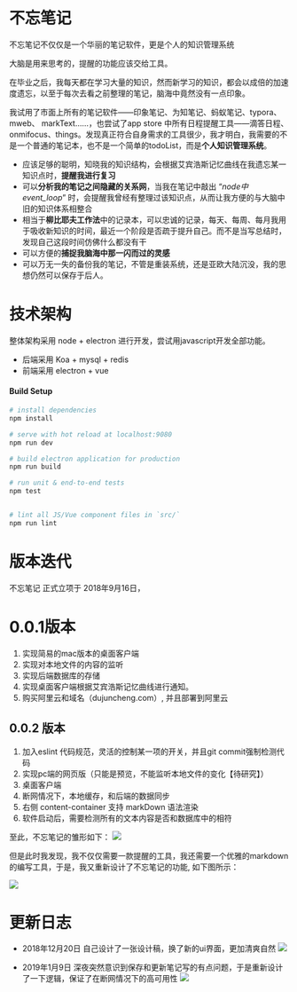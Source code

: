 # 不忘笔记

不忘笔记不仅仅是一个华丽的笔记软件，更是个人的知识管理系统

大脑是用来思考的，提醒的功能应该交给工具。

在毕业之后，我每天都在学习大量的知识，然而新学习的知识，都会以成倍的加速度遗忘，以至于每次去看之前整理的笔记，脑海中竟然没有一点印象。

我试用了市面上所有的笔记软件——印象笔记、为知笔记、蚂蚁笔记、typora、mweb、 markText……，也尝试了app store 中所有日程提醒工具——滴答日程、onmifocus、things。发现真正符合自身需求的工具很少，我才明白，我需要的不是一个普通的笔记本，也不是一个简单的todoList，而是**个人知识管理系统**。

- 应该足够的聪明，知晓我的知识结构，会根据艾宾浩斯记忆曲线在我遗忘某一知识点时，**提醒我进行复习**
- 可以**分析我的笔记之间隐藏的关系网**，当我在笔记中敲出 “*node中event_loop*” 时，会提醒我曾经有整理过该知识点，从而让我方便的与大脑中旧的知识体系相整合
- 相当于**柳比耶夫工作法**中的记录本，可以忠诚的记录，每天、每周、每月我用于吸收新知识的时间，最近一个阶段是否疏于提升自己。而不是当写总结时，发现自己这段时间仿佛什么都没有干
- 可以方便的**捕捉我脑海中那一闪而过的灵感**
- 可以万无一失的备份我的笔记，不管是重装系统，还是亚欧大陆沉没，我的思想仍然可以保存于后人。


# 技术架构

整体架构采用 node + electron 进行开发，尝试用javascript开发全部功能。

- 后端采用 Koa + mysql + redis
- 前端采用 electron + vue



#### Build Setup

``` bash
# install dependencies
npm install

# serve with hot reload at localhost:9080
npm run dev

# build electron application for production
npm run build

# run unit & end-to-end tests
npm test


# lint all JS/Vue component files in `src/`
npm run lint

```

# 版本迭代

不忘笔记 正式立项于 2018年9月16日，

# 0.0.1版本

1. 实现简易的mac版本的桌面客户端
2. 实现对本地文件的内容的监听
3. 实现后端数据库的存储
4. 实现桌面客户端根据艾宾浩斯记忆曲线进行通知。
5. 购买阿里云和域名（dujuncheng.com）, 并且部署到阿里云




## 0.0.2 版本

1. 加入eslint 代码规范，灵活的控制某一项的开关，并且git commit强制检测代码
2. 实现pc端的网页版（只能是预览，不能监听本地文件的变化【待研究】）
3. 桌面客户端
4. 断网情况下，本地缓存，和后端的数据同步
5. 右侧 content-container 支持 markDown 语法渲染
6. 软件启动后，需要检测所有的文本内容是否和数据库中的相符

至此，不忘笔记的雏形如下：
![](https://ws2.sinaimg.cn/large/006tNbRwgy1fvco93xxzjj31js0wqgr2.jpg)


但是此时我发现，我不仅仅需要一款提醒的工具，我还需要一个优雅的markdown的编写工具，于是，我又重新设计了不忘笔记的功能, 如下图所示：

![](https://ws1.sinaimg.cn/large/006tNc79ly1fz0q7gq6bbj31pi0u0mxq.jpg)

 

# 更新日志

- 2018年12月20日
自己设计了一张设计稿，换了新的ui界面，更加清爽自然
![](https://ws3.sinaimg.cn/large/006tNc79ly1fz0qh1i1e8j31020jkgmw.jpg)

- 2019年1月9日 
深夜突然意识到保存和更新笔记写的有点问题，于是重新设计了一下逻辑，保证了在断网情况下的高可用性
![](https://ws4.sinaimg.cn/large/006tNc79ly1fz0q8nws39j31hc0u0n1k.jpg)


